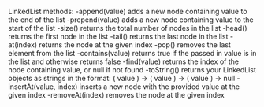 LinkedList methods:
-append(value) adds a new node containing value to the end of the list
-prepend(value) adds a new node containing value to the start of the list
-size() returns the total number of nodes in the list
-head() returns the first node in the list
-tail() returns the last node in the list
-at(index) returns the node at the given index
-pop() removes the last element from the list
-contains(value) returns true if the passed in value is in the list and otherwise returns false
-find(value) returns the index of the node containing value, or null if not found
-toString() returns your LinkedList objects as strings in the format: ( value ) -> ( value ) -> ( value ) -> null
-insertAt(value, index) inserts a new node with the provided value at the given index
-removeAt(index) removes the node at the given index
